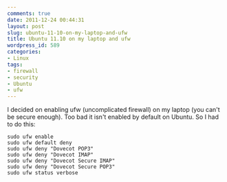 ```yaml
---
comments: true
date: 2011-12-24 00:44:31
layout: post
slug: ubuntu-11-10-on-my-laptop-and-ufw
title: Ubuntu 11.10 on my laptop and ufw
wordpress_id: 589
categories:
- Linux
tags:
- firewall
- security
- Ubuntu
- ufw
---
```


I decided on enabling ufw (uncomplicated firewall) on my laptop (you can't be secure enough). Too bad it isn't enabled by default on Ubuntu. So I had to do this:

```
sudo ufw enable
sudo ufw default deny
sudo ufw deny "Dovecot POP3"
sudo ufw deny "Dovecot IMAP"
sudo ufw deny "Dovecot Secure IMAP"
sudo ufw deny "Dovecot Secure POP3"
sudo ufw status verbose
```

